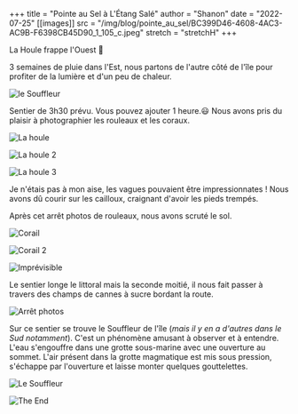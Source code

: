 +++
title = "Pointe au Sel à L'Étang Salé"
author = "Shanon"
date = "2022-07-25"
[[images]]
  src = "/img/blog/pointe_au_sel/BC399D46-4608-4AC3-AC9B-F6398CB45D90_1_105_c.jpeg"
  stretch = "stretchH"
+++

La Houle frappe l'Ouest 🌊

3 semaines de pluie dans l'Est, nous partons de l'autre côté de l'île pour profiter de la lumière et d'un peu de chaleur.

![le Souffleur](/img/blog/pointe_au_sel/5D819829-F196-453F-BFC2-0494A0574511_1_105_c.jpeg)

Sentier de 3h30 prévu. Vous pouvez ajouter 1 heure.😃 Nous avons pris du plaisir à photographier les rouleaux et les coraux. 

![La houle](/img/blog/pointe_au_sel/76A86F23-C48E-491B-A137-BA2CC749EC90_1_201_a.jpeg)

![La houle 2](/img/blog/pointe_au_sel/25928FC0-4CEB-438C-B27A-54C44D97785B_1_105_c.jpeg)

![La houle 3](/img/blog/pointe_au_sel/5D2113BD-FDE1-44CB-ADF4-FE96A22C7B44_1_105_c.jpeg)

Je n'étais pas à mon aise, les vagues pouvaient être impressionnates ! 
Nous avons dû courir sur les cailloux, craignant d'avoir les pieds trempés.  

Après cet arrêt photos de rouleaux, nous avons scruté le sol.

![Corail ](/img/blog/pointe_au_sel/7A0B2E6C-18AD-4A23-9C3C-70D32B1F3C70_1_105_c.jpeg)

![Corail 2](/img/blog/pointe_au_sel/53B88D7B-1547-47A0-A97D-17AB6BD1FF17_1_105_c.jpeg)

![Imprévisible](/img/blog/pointe_au_sel/7AA0EE88-AE4E-431F-ADCF-01F194F8AD5B_1_105_c.jpeg)

Le sentier longe le littoral mais la seconde moitié, il nous fait passer à travers des champs de cannes à sucre bordant la route.

![Arrêt photos](/img/blog/pointe_au_sel/IMG_20220724_113535.jpeg)

Sur ce sentier se trouve le Souffleur de l'île (*mais il y en a d'autres dans le Sud notamment*).
C'est un phénomène amusant à observer et à entendre. L'eau s'engouffre dans une grotte sous-marine avec une ouverture au sommet. L'air présent dans la grotte magmatique est mis sous pression, s'échappe par l'ouverture et laisse monter quelques gouttelettes. 

![Le Souffleur](/img/blog/pointe_au_sel/CE86CB9B-6CF1-4A75-BD81-1F11D1509E09_1_105_c.jpeg)

![The End](/img/blog/pointe_au_sel/D7F2AE5B-5DA1-49AD-8C8B-831183918BCD_1_201_a.jpeg)
